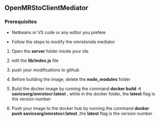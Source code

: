 ## OpenMRStoClientMediator ##

### Prerequisites ###
* Netbeans or VS code or any editor you prefere



* Follow the steps to modify the omrstonida mediator

1. Open the **server** folder inside your ide

2. edit the **lib/index.js** file

3. push your modifications to github

4. Before building the image, delete the **node_modules** folder

5. Build the docker image by running the command  **docker build -t  savicsorg/omrstocr:latest .**  while in the docker folder, the **latest** flag is the version number

6. Push your image to the docker hub by running the command **docker push savicsorg/omrstocr:latest** ,the **latest** flag is the version number
